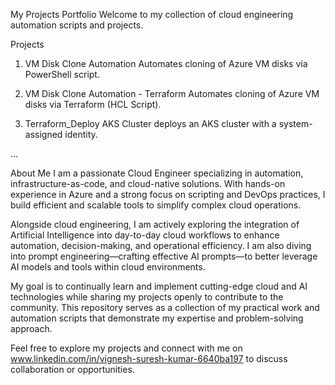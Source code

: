 My Projects Portfolio
Welcome to my collection of cloud engineering automation scripts and projects.

Projects
1. VM Disk Clone Automation
Automates cloning of Azure VM disks via PowerShell script.

2. VM Disk Clone Automation - Terraform
Automates cloning of Azure VM disks via Terraform (HCL Script).

3. Terraform_Deploy AKS Cluster
deploys an AKS cluster with a system-assigned identity.

...

About Me
I am a passionate Cloud Engineer specializing in automation, infrastructure-as-code, and cloud-native solutions. With hands-on experience in Azure and a strong focus on scripting and DevOps practices, I build efficient and scalable tools to simplify complex cloud operations.

Alongside cloud engineering, I am actively exploring the integration of Artificial Intelligence into day-to-day cloud workflows to enhance automation, decision-making, and operational efficiency. I am also diving into prompt engineering—crafting effective AI prompts—to better leverage AI models and tools within cloud environments.

My goal is to continually learn and implement cutting-edge cloud and AI technologies while sharing my projects openly to contribute to the community. This repository serves as a collection of my practical work and automation scripts that demonstrate my expertise and problem-solving approach.

Feel free to explore my projects and connect with me on www.linkedin.com/in/vignesh-suresh-kumar-6640ba197 to discuss collaboration or opportunities.
